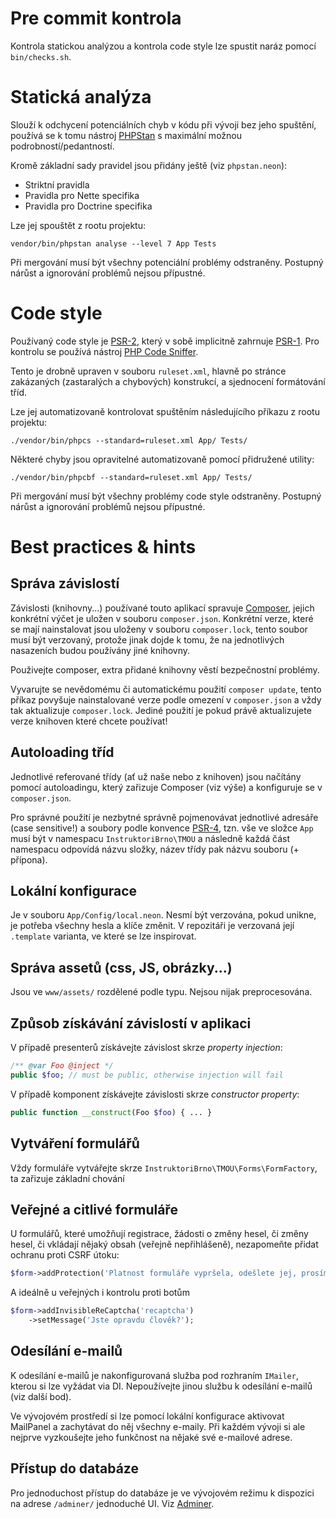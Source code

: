 # Pre commit kontrola

Kontrola statickou analýzou a kontrola code style lze spustit naráz pomocí `bin/checks.sh`.

# Statická analýza

Slouží k odchycení potenciálních chyb v kódu při vývoji bez jeho spuštění, používá se k tomu nástroj [PHPStan](https://github.com/phpstan/phpstan)
s maximální možnou podrobností/pedantností.

Kromě základní sady pravidel jsou přidány ještě (viz `phpstan.neon`):
- Striktní pravidla
- Pravidla pro Nette specifika
- Pravidla pro Doctrine specifika

Lze jej spouštět z rootu projektu:

`vendor/bin/phpstan analyse --level 7 App Tests`

Při mergování musí být všechny potenciální problémy odstraněny. Postupný nárůst a ignorování problémů nejsou přípustné.

# Code style

Používaný code style je [PSR-2](https://www.php-fig.org/psr/psr-2/), který v sobě implicitně zahrnuje [PSR-1](https://www.php-fig.org/psr/psr-1/).
Pro kontrolu se používá nástroj [PHP Code Sniffer](https://github.com/squizlabs/PHP_CodeSniffer).

Tento je drobně upraven v souboru `ruleset.xml`, hlavně po stránce zakázaných (zastaralých a chybových) konstrukcí, a sjednocení formátování tříd.

Lze jej automatizovaně kontrolovat spuštěním následujícího příkazu z rootu projektu:

`./vendor/bin/phpcs --standard=ruleset.xml App/ Tests/`

Některé chyby jsou opravitelné automatizovaně pomocí přidružené utility:

`./vendor/bin/phpcbf --standard=ruleset.xml App/ Tests/`

Při mergování musí být všechny problémy code style odstraněny. Postupný nárůst a ignorování problémů nejsou přípustné.

# Best practices & hints

## Správa závislostí

Závislosti (knihovny...) používané touto aplikací spravuje [Composer](https://getcomposer.org), jejich konkrétní výčet
je uložen v souboru `composer.json`. Konkrétní verze, které se mají nainstalovat jsou uloženy v souboru `composer.lock`,
tento soubor musí být verzovaný, protože jinak dojde k tomu, že na jednotlivých nasazeních budou používány jiné knihovny.

Použivejte composer, extra přidané knihovny věstí bezpečnostní problémy.

Vyvarujte se nevědomému či automatickému použití `composer update`, tento příkaz povyšuje nainstalované verze podle omezení
v `composer.json` a vždy tak aktualizuje `composer.lock`. Jediné použití je pokud právě aktualizujete verze knihoven které chcete používat!

## Autoloading tříd

Jednotlivé referované třídy (ať už naše nebo z knihoven) jsou načítány pomocí autoloadingu, který zařizuje Composer (viz výše) a konfiguruje se v `composer.json`.

Pro správné použití je nezbytné správně pojmenovávat jednotlivé adresáře (case sensitive!) a soubory podle konvence [PSR-4](https://www.php-fig.org/psr/psr-4/),
tzn. vše ve složce `App` musí být v namespacu `InstruktoriBrno\TMOU` a následně každá část namespacu odpovídá názvu složky, název třídy pak názvu souboru (+ přípona).

## Lokální konfigurace

Je v souboru `App/Config/local.neon`. Nesmí být verzována, pokud unikne, je potřeba všechny hesla a klíče změnit.
V repozitáři je verzovaná její `.template` varianta, ve které se lze inspirovat.

## Správa assetů (css, JS, obrázky...)

Jsou ve `www/assets/` rozdělené podle typu. Nejsou nijak preprocesována.

## Způsob získávání závislostí v aplikaci

V případě presenterů získávejte závislost skrze *property injection*:

```php
/** @var Foo @inject */
public $foo; // must be public, otherwise injection will fail
```

V případě komponent získávejte závislosti skrze *constructor property*:

```php
public function __construct(Foo $foo) { ... }
``` 

## Vytváření formulářů

Vždy formuláře vytvářejte skrze `InstruktoriBrno\TMOU\Forms\FormFactory`, ta zařizuje základní chování

## Veřejné a citlivé formuláře

U formulářů, které umožňují registrace, žádosti o změny hesel, či změny hesel, či vkládají nějaký obsah (veřejně nepřihlášeně),
nezapomeňte přidat ochranu proti CSRF útoku:

```php
$form->addProtection('Platnost formuláře vypršela, odešlete jej, prosím ještě jednou.');
```

A ideálně u veřejných i kontrolu proti botům

```php
$form->addInvisibleReCaptcha('recaptcha')
    ->setMessage('Jste opravdu člověk?');
```

## Odesílání e-mailů

K odesílání e-mailů je nakonfigurovaná služba pod rozhraním `IMailer`, kterou si lze vyžádat via DI.
Nepoužívejte jinou službu k odesílání e-mailů (viz další bod).

Ve vývojovém prostředí si lze pomocí lokální konfigurace aktivovat MailPanel a zachytávat do něj všechny e-maily.
Při každém vývoji si ale nejprve vyzkoušejte jeho funkčnost na nějaké své e-mailové adrese.

## Přístup do databáze

Pro jednoduchost přístup do databáze je ve vývojovém režimu k dispozici na adrese `/adminer/` jednoduché UI.
Viz [Adminer](https://www.adminer.org/cs/).


